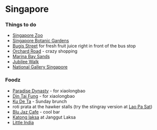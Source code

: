 # Singapore

### Things to do
* [Singapore Zoo](http://www.zoo.com.sg/)
* [Singapore Botanic Gardens](http://www.tripadvisor.com/Attraction_Review-g294265-d310900-Reviews-Singapore_Botanic_Gardens-Singapore.html)
* [Bugis Street](http://en.wikipedia.org/wiki/Bugis_Street) for fresh fruit juice right in front of the bus stop
* [Orchard Road](http://en.wikipedia.org/wiki/Orchard_Road) - crazy shopping
* [Marina Bay Sands](http://en.wikipedia.org/wiki/Marina_Bay_Sands)
* [Jubilee Walk](https://www.singapore50.sg/en/SG50/WhatsOn/2015/Launch%20of%20The%20Jubilee%20Walk.aspx)
* [National Gallery Singapore](https://www.nationalgallery.sg/)

### Foodz
* [Paradise Dynasty](http://www.yelp.com/biz/paradise-dynasty-singapore) - for xiaolongbao
* [Din Tai Fung](http://www.yelp.com/biz/din-tai-fung-singapore-5) - for xiaolongbao
* [Ku De Ta](http://www.tripadvisor.com/Restaurant_Review-g294265-d1937704-Reviews-KU_DE_TA_Restaurant-Singapore.html) - Sunday brunch
* roti prata at the hawker stalls (try the stingray version at [Lao Pa Sat](http://www.tripadvisor.com/Attraction_Review-g294265-d386879-Reviews-Lau_Pa_Sat_Festival_Pavilion-Singapore.html))
* [Blu Jaz Cafe](http://www.yelp.com/biz/blu-jaz-cafe-singapore) - cool bar
* [Katong laksa](http://sethlui.com/best-laksa-singapore/) at Janggut Laksa
* [Little India](http://wikitravel.org/en/Singapore/Little_India)
